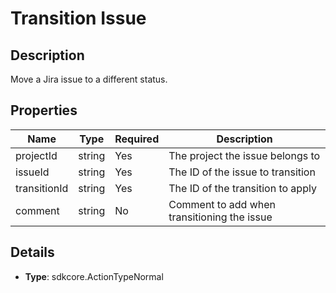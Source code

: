 # Transition Issue

## Description
Move a Jira issue to a different status.

## Properties
| Name         | Type   | Required | Description                                    |
|--------------|--------|----------|------------------------------------------------|
| projectId    | string | Yes      | The project the issue belongs to               |
| issueId      | string | Yes      | The ID of the issue to transition              |
| transitionId | string | Yes      | The ID of the transition to apply              |
| comment      | string | No       | Comment to add when transitioning the issue    |

## Details
- **Type**: sdkcore.ActionTypeNormal